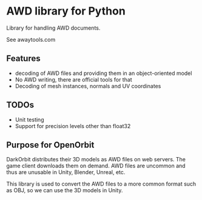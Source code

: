 # AWD library for Python

Library for handling AWD documents.

See awaytools.com

## Features
* decoding of AWD files and providing them in an object-oriented model
* No AWD writing, there are official tools for that
* Decoding of mesh instances, normals and UV coordinates

## TODOs
* Unit testing
* Support for precision levels other than float32

## Purpose for OpenOrbit

DarkOrbit distributes their 3D models as AWD files on web servers. The game client downloads them on demand.
AWD files are uncommon and thus are unusable in Unity, Blender, Unreal, etc.

This library is used to convert the AWD files to a more common format such as OBJ, so we can use the 3D models in Unity.
